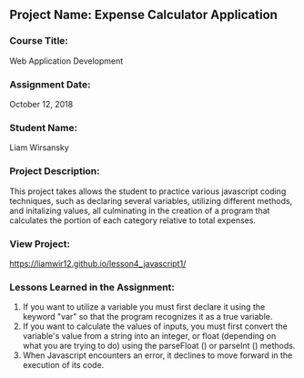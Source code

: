 ## Project Name:  Expense Calculator Application

### Course Title:
Web Application Development

### Assignment Date:  
October 12, 2018

### Student Name:  
Liam Wirsansky

### Project Description:
This project takes allows the student to practice various javascript coding techniques, such as declaring several variables, utilizing different methods, and initalizing values, all culminating in the creation of a program that calculates the portion of each category relative to total expenses. 

### View Project:
https://liamwir12.github.io/lesson4_javascript1/

### Lessons Learned in the Assignment:
1. If you want to utilize a variable you must first declare it using the keyword "var" so that the program recognizes it as a true variable.
2. If you want to calculate the values of inputs, you must first convert the variable's value from a string into an integer, or float (depending on what you are trying to do) using the parseFloat () or parseInt () methods.
3. When Javascript encounters an error, it declines to move forward in the execution of its code.


